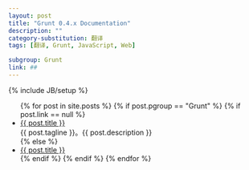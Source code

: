 ```yaml
---
layout: post
title: "Grunt 0.4.x Documentation"
description: ""
category-substitution: 翻译
tags: [翻译, Grunt, JavaScript, Web]

subgroup: Grunt
link: ##
---
```

{% include JB/setup %}

<ul>
  {% for post in site.posts %}
    {% if post.pgroup == "Grunt" %}
      {% if post.link == null %}
        <li>
            <a href="{{ BASE_PATH }}{{ post.url }}">{{ post.title }}</a>
            <br>
            <span>{{ post.tagline }}。{{ post.description }}</span>
        </li>
      {% else %}
        <li><a href="{{ post.link }}" target="_blank">{{ post.title }}</a></li>
      {% endif %}
    {% endif %}
  {% endfor %}
</ul>

<!-- 
## Documentation
* [Getting Started]
* [Configuring Tasks]
* [Sample Gruntfile]
* [Creating Tasks]
* [Creating Plugins]

## Advanced
* [Installing Grunt]
* Frequently Asked Questions
* [Project Scaffolding]

## API
* Inside Tasks 
-->

[Getting Started]:      /bak/grunt/Getting-started.html
[Configuring Tasks]:    /bak/grunt/Configuring-tasks.html
[Sample Gruntfile]:     /bak/grunt/Sample-Gruntfile.html
[Creating Tasks]:       /bak/grunt/Creating-tasks.html
[Creating Plugins]:     /bak/grunt/Creating-plugins.html
[Installing Grunt]:     /bak/grunt/Installing-grunt.html
[Frequently Asked Questions]: /bak/grunt/Frequently-Asked-Questions.html
[Project Scaffolding]:  /bak/grunt/Project-Scaffolding.html
[Inside Tasks]:         /bak/grunt/Inside-Tasks.html
